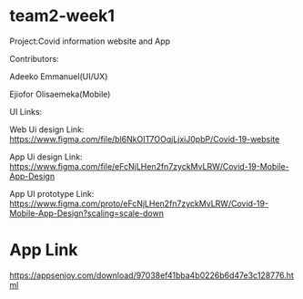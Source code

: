 # team2-week1





Project:Covid information website and App




Contributors:





Adeeko Emmanuel(UI/UX)





Ejiofor Olisaemeka(Mobile)







UI Links:



  Web Ui design Link: https://www.figma.com/file/bl6NkOIT7OOqjLjxiJ0pbP/Covid-19-website
  
  
  
  
  
  
  
  App Ui design Link: https://www.figma.com/file/eFcNjLHen2fn7zyckMvLRW/Covid-19-Mobile-App-Design
  
  
  
  
  
  
  
  App UI prototype Link: https://www.figma.com/proto/eFcNjLHen2fn7zyckMvLRW/Covid-19-Mobile-App-Design?scaling=scale-down



# App Link


https://appsenjoy.com/download/97038ef41bba4b0226b6d47e3c128776.html
